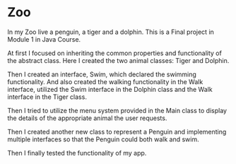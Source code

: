 # Zoo
In my Zoo live a penguin, a tiger and a dolphin.
This is a Final project in Module 1 in Java Course.

At first I focused on inheriting the common properties and functionality of the abstract class. Here I created the two animal classes: Tiger and Dolphin. 

Then I created an interface, Swim, which declared the swimming functionality. And also created the walking functionality in the Walk interface, utilized the Swim interface in the Dolphin class and the Walk interface in the Tiger class.

Then I tried to utilize the menu system provided in the Main class to display the details of the appropriate animal the user requests.

Then I created another new class to represent a Penguin and implementing multiple interfaces so that the Penguin could both walk and swim. 

Then I finally tested the functionality of my app.
